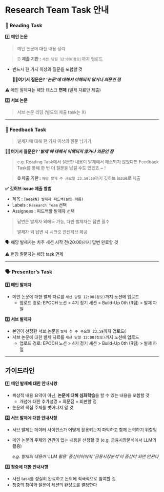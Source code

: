 # Research Team Task 안내

### 📖 **Reading Task**

1️⃣ **메인 논문**

> 메인 논문에 대한 내용 정리
> 

> ⏰ **제출 기한 :**  `세션 당일 12:00(정오)`까지 업로드
> 

- 반드시 한 가지 이상의 질문을 포함할 것
    
    ✍🏻**여기서 질문은? *'논문'에 대해서 이해되지 않거나 의문인 점***
    

⚠️ 메인 발제자는 해당 태스크 **면제** (발제 자료만 제출)

**2️⃣ 서브 논문**

> 서브 논문 리딩 (별도의 제출 task는 X)
>
---
### 📝 **Feedback Task**

> 발제자에 대해 한 가지 이상의 질문 남기기
> 
 ✍🏻**여기서 질문은? *'발제'에 대해서 이해되지 않거나 의문인 점***
> 
> e.g. Reading Task에서 질문한 내용이 발제에서 해소되지 않았다면
> Feedback Task를 통해 한 번 더 질문을 남길 수도 있겠죠 ~ !
> 

> **⏰ 제출 기한 :** `해당 발제 주 금요일 23:59:59`까지 깃허브 issue로 제출
> 
**✅ 깃허브 issue 제출 방법**
- 제목 : `[WeekN] 발제자 피드백(본인 이름)`
- Labels : `Research Team` 선택
- Assignees : 피드백할 발제자 선택
> 답변은 발제자 외에도 가능, 다만 발제자는 답변 필수
> 
> 발제자 외 답변 시 시크릿 인센티브 제공

🗣️ 해당 발제자는 차주 세션 시작 전(20:00)까지 답변 완료할 것

⚠️ 현장 질문자는 해당 task 면제

---

### **🗣️ Presenter’s Task**

**1️⃣ 메인 발제자**

- 메인 논문에 대한 발제 자료를 `세션 당일 12:00(정오)`까지 노션에 업로드
    - 업로드 경로: EPOCH 노션 > 4기 정기 세션 > Build-Up 0th (R팀) > 발제 파일

**2️⃣ 서브 발제자**

- 본인이 선정한 서브 논문을 `발제 전 주 수요일 23:59`까지 업로드(
- 서브 논문에 대한 발제 자료를 `세션 당일 12:00(정오)`까지 노션에 업로드
    - 업로드 경로: EPOCH 노션 > 4기 정기 세션 > Build-Up 0th (R팀) > 발제 파일

---

## 가이드라인

1️⃣ **메인 발제에 대한 안내사항**

- 피상적 내용 요약이 아닌, **논문에 대해 심화학습**을 할 수 있는 내용을 포함할 것
    - 개념에 대한 추가설명 +  의문점 + 비판할 점
- 논문의 핵심 주제를 벗어나지 말 것

**2️⃣ 서브 발제에 대한 안내사항**

- 서브 발제는 데이터 사이언스가 어떻게 활용되는지 파악하고 함께 논의하기 위함임
- 메인 논문의 주제와 연관이 있는 내용을 선정할 것 (e.g. 금융시장분석에서 LLM의 활용)
    
    *e.g. 발제의 내용이 ‘LLM 활용’ 중심이어야지 ‘금융시장분석’이 중심이 되면 안된다*
    

**3️⃣ 청중에 대한 안내사항**

- 사전 task를 성실히 완료하고 논의에 적극적으로 참여할 것
- 청중의 참여와 질문이 세션의 완성도를 결정한다
